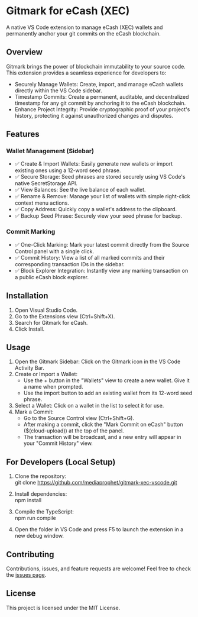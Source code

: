 # **Gitmark for eCash (XEC)**

A native VS Code extension to manage eCash (XEC) wallets and permanently anchor your git commits on the eCash blockchain.

## **Overview**

Gitmark brings the power of blockchain immutability to your source code. This extension provides a seamless experience for developers to:

* Securely Manage Wallets: Create, import, and manage eCash wallets directly within the VS Code sidebar.  
* Timestamp Commits: Create a permanent, auditable, and decentralized timestamp for any git commit by anchoring it to the eCash blockchain.  
* Enhance Project Integrity: Provide cryptographic proof of your project's history, protecting it against unauthorized changes and disputes.

## **Features**

### **Wallet Management (Sidebar)**

* ✅ Create & Import Wallets: Easily generate new wallets or import existing ones using a 12-word seed phrase.  
* ✅ Secure Storage: Seed phrases are stored securely using VS Code's native SecretStorage API.  
* ✅ View Balances: See the live balance of each wallet.  
* ✅ Rename & Remove: Manage your list of wallets with simple right-click context menu actions.  
* ✅ Copy Address: Quickly copy a wallet's address to the clipboard.  
* ✅ Backup Seed Phrase: Securely view your seed phrase for backup.

### **Commit Marking**

* ✅ One-Click Marking: Mark your latest commit directly from the Source Control panel with a single click.  
* ✅ Commit History: View a list of all marked commits and their corresponding transaction IDs in the sidebar.  
* ✅ Block Explorer Integration: Instantly view any marking transaction on a public eCash block explorer.

## **Installation**

1. Open Visual Studio Code.  
2. Go to the Extensions view (Ctrl+Shift+X).  
3. Search for Gitmark for eCash.  
4. Click Install.

## **Usage**

1. Open the Gitmark Sidebar: Click on the Gitmark icon in the VS Code Activity Bar.  
2. Create or Import a Wallet:  
   * Use the \+ button in the "Wallets" view to create a new wallet. Give it a name when prompted.  
   * Use the import button to add an existing wallet from its 12-word seed phrase.  
3. Select a Wallet: Click on a wallet in the list to select it for use.  
4. Mark a Commit:  
   * Go to the Source Control view (Ctrl+Shift+G).  
   * After making a commit, click the "Mark Commit on eCash" button ($(cloud-upload)) at the top of the panel.  
   * The transaction will be broadcast, and a new entry will appear in your "Commit History" view.

## **For Developers (Local Setup)**

1. Clone the repository:  
   git clone https://github.com/mediaprophet/gitmark-xec-vscode.git

2. Install dependencies:  
   npm install

3. Compile the TypeScript:  
   npm run compile

4. Open the folder in VS Code and press F5 to launch the extension in a new debug window.

## **Contributing**

Contributions, issues, and feature requests are welcome\! Feel free to check the [issues page](https://www.google.com/search?q=https://github.com/mediaprophet/gitmark-xec-vscode/issues).

## **License**

This project is licensed under the MIT License.